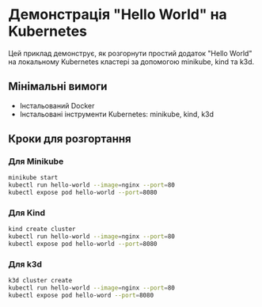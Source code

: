 # Демонстрація "Hello World" на Kubernetes

Цей приклад демонструє, як розгорнути простий додаток "Hello World" на локальному Kubernetes кластері за допомогою minikube, kind та k3d.

## Мінімальні вимоги
- Інстальований Docker
- Інстальовані інструменти Kubernetes: minikube, kind, k3d

## Кроки для розгортання

### Для Minikube
```bash
minikube start
kubectl run hello-world --image=nginx --port=80
kubectl expose pod hello-world --port=8080
```

### Для Kind
```bash
kind create cluster
kubectl run hello-world --image=nginx --port=80
kubectl expose pod hello-world --port=8080
```

### Для k3d
```bash
k3d cluster create
kubectl run hello-world --image=nginx --port=80
kubectl expose pod hello-word --port=8080
```